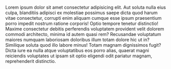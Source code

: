 Lorem ipsum dolor sit amet consectetur adipisicing elit. Aut soluta nulla eius culpa, blanditiis adipisci ex molestiae possimus saepe dicta quod harum vitae consectetur, corrupti enim aliquam cumque esse ipsum praesentium porro impedit nostrum ratione corporis! Optio tempore tenetur distinctio! Maxime consectetur debitis perferendis voluptatem provident velit dolorem commodi architecto, minima id autem quasi rem? Recusandae voluptatum maiores numquam laboriosam doloribus illum totam dolore hic ut in? Similique soluta quod illo labore minus! Totam magnam dignissimos fugit? Dicta iure ea nulla atque voluptatibus eos porro alias, quaerat magni reiciendis voluptates ut ipsam sit optio eligendi odit pariatur magnam, reprehenderit distinctio.